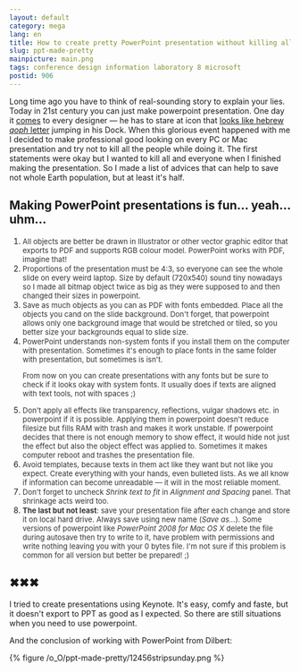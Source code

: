 ```yaml
---
layout: default
category: mega
lang: en
title: How to create pretty PowerPoint presentation without killing all the human beings on Earth
slug: ppt-made-pretty
mainpicture: main.png
tags: conference design information laboratory 8 microsoft 
postid: 906
---
```



Long time ago you have to think of real-sounding story to explain your lies. Today in 21st century you can just make powerpoint presentation. One day it <a href="http://mega.genn.org/2007/micro-n-soft/">comes</a> to every designer — he has to stare at icon that
<a href="http://mega.genn.org/2008/mibrew/">looks like hebrew <i>qoph</i> letter</a> jumping in his Dock. When this glorious event happened with me I decided to make professional good looking on every PC or Mac presentation and try not to kill all the people while doing it. The first statements were okay but I wanted to kill all and everyone when I finished making the presentation. So I made a list of advices that can help to save not whole Earth population, but at least it's half.<!--more-->


## Making PowerPoint presentations is fun… yeah… uhm…

<ol class="postlist">
	<li><span style="font-size: 13px; color: #333;">All objects are better be drawn in Illustrator or other vector graphic editor that exports to PDF and supports RGB colour model. PowerPoint works with PDF, imagine that!</span></li>
	<li><span style="font-size: 13px; color: #333;">Proportions of the presentation must be 4:3, so everyone can see the whole slide on every weird laptop. Size by default (720x540) sound tiny nowadays so I made all bitmap object twice as big as they were supposed to and then changed their sizes in powerpoint.</span></li>
	<li><span style="font-size: 13px; color: #333;">Save as much objects as you can as PDF with fonts embedded. Place all the objects you cand on the slide background. Don't forget, that powerpoint allows only one background image that would be stretched or tiled, so you better size your backgrounds equal to slide size.</span></li>
	<li><span style="font-size: 13px; color: #333;">PowerPoint understands non-system fonts if you install them on the computer with presentation. Sometimes it's enough to place fonts in the same folder with presentation, but sometimes is isn't.

From now on you can create presentations with any fonts but be sure to check if it looks okay with system fonts. It usually does if texts are aligned with text tools, not with spaces ;)</span></li>
	<li><span style="font-size: 13px; color: #333;">Don't apply all effects like transparency, reflections, vulgar shadows etc. in powerpoint if it is possible. Applying them in powerpoint doesn't reduce filesize but fills RAM with trash and makes it work unstable. If powerpoint decides that there is not enough memory to show effect, it would hide not just the effect but also the object effect was applied to. Sometimes it makes computer reboot and trashes the presentation file.</span></li>
	<li><span style="font-size: 13px; color: #333;">Avoid templates, because texts in them act like they want but not like you expect. Create everything with your hands, even bulleted lists. As we all know if information can become unreadable — it will in the most reliable moment.</span></li>
	<li><span style="font-size: 13px; color: #333;">Don't forget to uncheck <i>Shrink text to fit</i> in <i>Alignment and Spacing</i> panel. That shrinkage acts weird too.</span></li>
	<li><span style="font-size: 13px; color: #333;"><b>The last but not least</b>: save your presentation file after each change and store it on local hard drive. Always save using new name (<i>Save as…</i>). Some versions of powerpoint like <i>PowerPoint 2008 for Mac OS X</i> delete the file during autosave then try to write to it, have problem with permissions and write nothing leaving you with your 0 bytes file. I'm not sure if this problem is common for all version but better be prepared! ;)</span></li>
</ol>


## ✖✖✖

I tried to create presentations using Keynote. It's easy, comfy and faste, but it doesn't export to PPT as good as I expected. So there are still situations when you need to use powerpoint.

And the conclusion of working with PowerPoint from Dilbert:



{% figure /o_O/ppt-made-pretty/12456stripsunday.png %}

